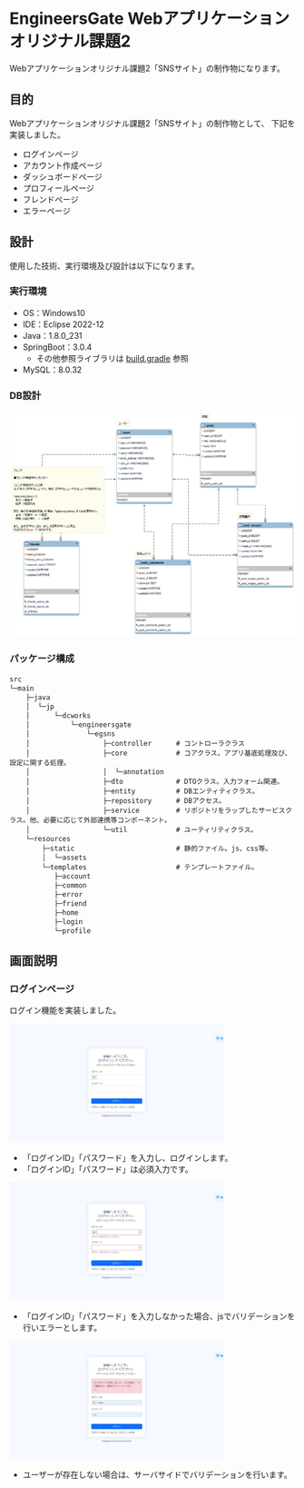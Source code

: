 # EngineersGate Webアプリケーションオリジナル課題2

Webアプリケーションオリジナル課題2「SNSサイト」の制作物になります。


## 目的

Webアプリケーションオリジナル課題2「SNSサイト」の制作物として、
下記を実装しました。

- ログインページ
- アカウント作成ページ
- ダッシュボードページ
- プロフィールページ
- フレンドページ
- エラーページ


## 設計

使用した技術、実行環境及び設計は以下になります。

### 実行環境

- OS：Windows10
- IDE：Eclipse 2022-12
- Java：1.8.0_231
- SpringBoot：3.0.4
    - その他参照ライブラリは [build.gradle](https://github.com/hide-mouri/engineers_gate_springboot/blob/main/build.gradle) 参照
- MySQL：8.0.32

### DB設計

![ER図](docs/erd/eg_sns_erd.png)

### パッケージ構成

```
src
└─main
    ├─java
    │  └─jp
    │      └─dcworks
    │          └─engineersgate
    │              └─egsns
    │                  ├─controller      # コントローラクラス
    │                  ├─core            # コアクラス。アプリ基底処理及び、設定に関する処理。
    │                  │  └─annotation
    │                  ├─dto             # DTOクラス。入力フォーム関連。
    │                  ├─entity          # DBエンティティクラス。
    │                  ├─repository      # DBアクセス。
    │                  ├─service         # リポジトリをラップしたサービスクラス。他、必要に応じて外部連携等コンポーネント。
    │                  └─util            # ユーティリティクラス。
    └─resources
        ├─static                         # 静的ファイル。js、css等。
        │  └─assets
        └─templates                      # テンプレートファイル。
           ├─account
           ├─common
           ├─error
           ├─friend
           ├─home
           ├─login
           └─profile
```


## 画面説明

### ログインページ

ログイン機能を実装しました。

<img src="docs/screenshot/login/index_001.jpg" width="75%">

- 「ログインID」「パスワード」を入力し、ログインします。
- 「ログインID」「パスワード」は必須入力です。

<img src="docs/screenshot/login/index_002.jpg" width="75%">

- 「ログインID」「パスワード」を入力しなかった場合、jsでバリデーションを行いエラーとします。

<img src="docs/screenshot/login/index_003.jpg" width="75%">

- ユーザーが存在しない場合は、サーバサイドでバリデーションを行います。





